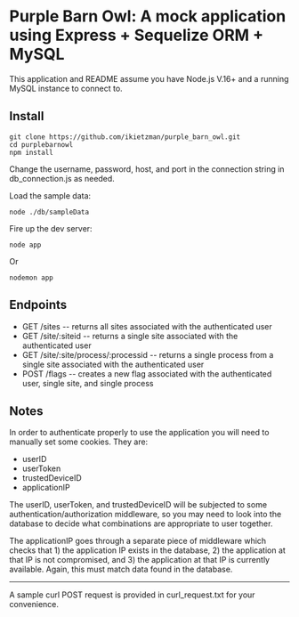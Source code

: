 # Purple Barn Owl: A mock application using Express + Sequelize ORM + MySQL

This application and README assume you have Node.js V.16+ and a running MySQL instance to connect to.

## Install

```
git clone https://github.com/ikietzman/purple_barn_owl.git
cd purplebarnowl
npm install
```

Change the username, password, host, and port in the connection string in db_connection.js as needed.

Load the sample data:
```
node ./db/sampleData
```

Fire up the dev server:
```
node app
```
Or
```
nodemon app
```

## Endpoints

- GET /sites -- returns all sites associated with the authenticated user  
- GET /site/:siteid -- returns a single site associated with the authenticated user  
- GET /site/:site/process/:processid -- returns a single process from a single site associated with the authenticated user  
- POST /flags -- creates a new flag associated with the authenticated user, single site, and single process  

## Notes

In order to authenticate properly to use the application you will need to manually set some cookies. They are:

- userID  
- userToken  
- trustedDeviceID  
- applicationIP  

The userID, userToken, and trustedDeviceID will be subjected to some authentication/authorization middleware, so you may need to look into the database to decide what combinations are appropriate to user together.

The applicationIP goes through a separate piece of middleware which checks that 1) the application IP exists in the database, 2) the application at that IP is not compromised, and 3) the application at that IP is currently available. Again, this must match data found in the database.

----------------------------

A sample curl POST request is provided in curl_request.txt for your convenience.
